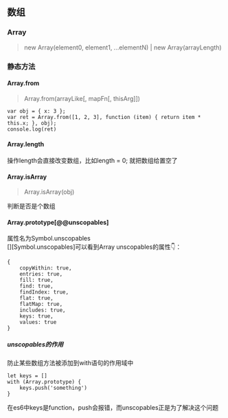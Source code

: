 ## 数组

### Array
> new Array(element0, element1, ...elementN)  |  new Array(arrayLength)   

### 静态方法   
#### Array.from   
> Array.from(arrayLike[, mapFn[, thisArg]])   
```
var obj = { x: 3 };
var ret = Array.from([1, 2, 3], function (item) { return item * this.x; }, obj);
console.log(ret)
```   

#### Array.length   
操作length会直接改变数组，比如length = 0; 就把数组给置空了   

#### Array.isArray
> Array.isArray(obj)

判断是否是个数组

#### Array.prototype[@@unscopables]   
属性名为Symbol.unscopables   
[][Symbol.unscopables]可以看到Array unscopables的属性👇：   
```
{
    copyWithin: true,
    entries: true,
    fill: true,
    find: true,
    findIndex: true,
    flat: true,
    flatMap: true,
    includes: true,
    keys: true,
    values: true
}
```   
##### unscopables的作用
防止某些数组方法被添加到with语句的作用域中   
```
let keys = []
with (Array.prototype) {
    keys.push('something')
}
```   
在es6中keys是function，push会报错，而unscopables正是为了解决这个问题